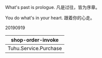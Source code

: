 What's past is prologue.
凡是过往，皆为序章。





You do what's in your heart.
跟着你的心走。

20190919

| shop-order-invoke     |
| --------------------- |
| Tuhu.Service.Purchase |